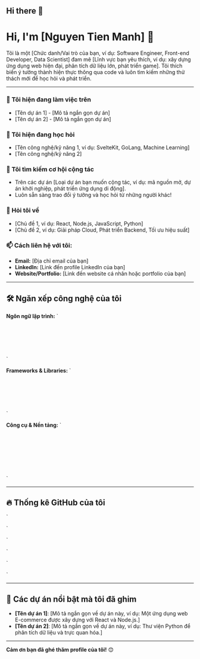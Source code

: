 ## Hi there 👋

<!--
**nguyentienmanh28052005/nguyentienmanh28052005** is a ✨ _special_ ✨ repository because its `README.md` (this file) appears on your GitHub profile.

Here are some ideas to get you started:

- 🔭 I’m currently working on ...
- 🌱 I’m currently learning ...
- 👯 I’m looking to collaborate on ...
- 🤔 I’m looking for help with ...
- 💬 Ask me about ...
- 📫 How to reach me: ...
- 😄 Pronouns: ...
- ⚡ Fun fact: ...
-->
# Hi, I'm [Nguyen Tien Manh] 👋

<!-- Giới thiệu ngắn gọn về bản thân bạn -->
Tôi là một [Chức danh/Vai trò của bạn, ví dụ: Software Engineer, Front-end Developer, Data Scientist] đam mê [Lĩnh vực bạn yêu thích, ví dụ: xây dựng ứng dụng web hiện đại, phân tích dữ liệu lớn, phát triển game]. Tôi thích biến ý tưởng thành hiện thực thông qua code và luôn tìm kiếm những thử thách mới để học hỏi và phát triển.

---

### 🔭 Tôi hiện đang làm việc trên
- [Tên dự án 1] - [Mô tả ngắn gọn dự án]
- [Tên dự án 2] - [Mô tả ngắn gọn dự án]
<!-- Thêm nhiều dòng nếu cần -->

### 🌱 Tôi hiện đang học hỏi
- [Tên công nghệ/kỹ năng 1, ví dụ: SvelteKit, GoLang, Machine Learning]
- [Tên công nghệ/kỹ năng 2]
<!-- Thêm nhiều dòng nếu cần -->

### 👯 Tôi tìm kiếm cơ hội cộng tác
- Trên các dự án [Loại dự án bạn muốn cộng tác, ví dụ: mã nguồn mở, dự án khởi nghiệp, phát triển ứng dụng di động].
- Luôn sẵn sàng trao đổi ý tưởng và học hỏi từ những người khác!

### 💬 Hỏi tôi về
- [Chủ đề 1, ví dụ: React, Node.js, JavaScript, Python]
- [Chủ đề 2, ví dụ: Giải pháp Cloud, Phát triển Backend, Tối ưu hiệu suất]
<!-- Thêm nhiều dòng nếu cần -->

### 📫 Cách liên hệ với tôi:
- **Email:** [Địa chỉ email của bạn]
- **LinkedIn:** [Link đến profile LinkedIn của bạn]
- **Website/Portfolio:** [Link đến website cá nhân hoặc portfolio của bạn]
<!-- Thêm các liên kết khác nếu có, ví dụ: Twitter, Dev.to -->

---

## 🛠️ Ngăn xếp công nghệ của tôi

<!-- Bạn có thể sử dụng các huy hiệu (badges) để hiển thị công nghệ của mình. Truy cập shields.io để tìm kiếm các huy hiệu. -->
<!-- Ví dụ: -->
**Ngôn ngữ lập trình:**
`

`
`

`
`

`
`

`

**Frameworks & Libraries:**
`

`
`

`
`

`
`

`

**Công cụ & Nền tảng:**
`

`
`

`
`

`
`

`
`

`

---

## 🔥 Thống kê GitHub của tôi

<!-- Bạn có thể thêm các widget thống kê GitHub để làm profile sinh động hơn. -->
<!-- Để lấy các thẻ này, bạn có thể sử dụng GitHub Readme Stats: https://github.com/anuraghazra/github-readme-stats -->
<!-- Ví dụ: -->

`

`

`

`

`

`

---

## 🚀 Các dự án nổi bật mà tôi đã ghim

<!-- Đây là nơi bạn có thể mô tả chi tiết hơn về các dự án đã ghim của mình (nếu bạn muốn), hoặc đơn giản là để trống phần này vì GitHub đã hiển thị các dự án ghim ở dưới. -->
<!-- Ví dụ: -->
- **[Tên dự án 1]**: [Mô tả ngắn gọn về dự án này, ví dụ: Một ứng dụng web E-commerce được xây dựng với React và Node.js.]
- **[Tên dự án 2]**: [Mô tả ngắn gọn về dự án này, ví dụ: Thư viện Python để phân tích dữ liệu và trực quan hóa.]

---

**Cảm ơn bạn đã ghé thăm profile của tôi!** 😊
